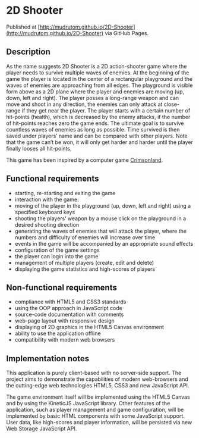 # 2D Shooter
Published at [http://mudrutom.github.io/2D-Shooter](http://mudrutom.github.io/2D-Shooter) via GitHub Pages.

## Description
As the name suggests 2D Shooter is a 2D action-shooter game where the player needs to
survive multiple waves of enemies. At the beginning of the game the player is located in the
center of a rectangular playground and the waves of enemies are approaching from all edges.
The playground is visible form above as a 2D plane where the player and enemies are moving
(up, down, left and right). The player posses a long-range weapon and can move and shoot
in any direction, the enemies can only attack at close-range if they get near the player. The
player starts with a certain number of hit-points (health), which is decreased by the enemy
attacks, if the number of hit-points reaches zero the game ends. The ultimate goal is to
survive countless waves of enemies as long as possible. Time survived is then saved under
players’ name and can be compared with other players. Note that the game can’t be won, it
will only get harder and harder until the player finally looses all hit-points.

This game has been inspired by a computer game [Crimsonland](http://www.youtube.com/watch?v=XqMCNl1d1Qg).

## Functional requirements
* starting, re-starting and exiting the game
* interaction with the game:
 * moving of the player in the playground (up, down, left and right) using a specified keyboard keys
 * shooting the players’ weapon by a mouse click on the playground in a desired shooting direction
* generating the waves of enemies that will attack the player, where the numbers and difficulty of enemies will increase over time
* events in the game will be accompanied by an appropriate sound effects
* configuration of the game settings
* the player can login into the game
* management of multiple players (create, edit and delete)
* displaying the game statistics and high-scores of players

## Non-functional requirements
* compliance with HTML5 and CSS3 standards
* using the OOP approach in JavaScript code
* source-code documentation with comments
* web-page layout with responsive design
* displaying of 2D graphics in the HTML5 Canvas environment
* ability to use the application offline
* compatibility with modern web browsers

## Implementation notes
This application is purely client-based with no server-side support. The project aims to demonstrate the
capabilities of modern web-browsers and the cutting-edge web technologies HTML5, CSS3 and new JavaScript API.

The game environment itself will be implemented using the HTML5 Canvas and by using
the KineticJS JavaScript library. Other features of the application, such as player management
and game configuration, will be implemented by basic HTML components with some
JavaScript support. User data, like high-scores and player information, will be persisted via
new Web Storage JavaScript API.
